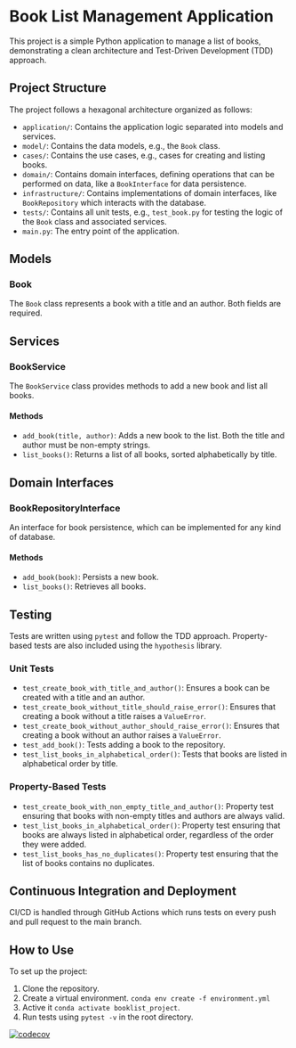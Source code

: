 # Book List Management Application

This project is a simple Python application to manage a list of books, demonstrating a clean architecture and Test-Driven Development (TDD) approach.

## Project Structure

The project follows a hexagonal architecture organized as follows:

  - `application/`: Contains the application logic separated into models and services.
  - `model/`: Contains the data models, e.g., the `Book` class.
  - `cases/`: Contains the use cases, e.g., cases for creating and listing books.
  - `domain/`: Contains domain interfaces, defining operations that can be performed on data, like a `BookInterface` for data persistence.
  - `infrastructure/`: Contains implementations of domain interfaces, like `BookRepository` which interacts with the database.
  - `tests/`: Contains all unit tests, e.g., `test_book.py` for testing the logic of the `Book` class and associated services.
  - `main.py`: The entry point of the application.

## Models

### Book

The `Book` class represents a book with a title and an author. Both fields are required.

## Services

### BookService

The `BookService` class provides methods to add a new book and list all books.

#### Methods

- `add_book(title, author)`: Adds a new book to the list. Both the title and author must be non-empty strings.
- `list_books()`: Returns a list of all books, sorted alphabetically by title.

## Domain Interfaces

### BookRepositoryInterface

An interface for book persistence, which can be implemented for any kind of database.

#### Methods

- `add_book(book)`: Persists a new book.
- `list_books()`: Retrieves all books.

## Testing

Tests are written using `pytest` and follow the TDD approach. Property-based tests are also included using the `hypothesis` library.

### Unit Tests

- `test_create_book_with_title_and_author()`: Ensures a book can be created with a title and an author.
- `test_create_book_without_title_should_raise_error()`: Ensures that creating a book without a title raises a `ValueError`.
- `test_create_book_without_author_should_raise_error()`: Ensures that creating a book without an author raises a `ValueError`.
- `test_add_book()`: Tests adding a book to the repository.
- `test_list_books_in_alphabetical_order()`: Tests that books are listed in alphabetical order by title.

### Property-Based Tests

- `test_create_book_with_non_empty_title_and_author()`: Property test ensuring that books with non-empty titles and authors are always valid.
- `test_list_books_in_alphabetical_order()`: Property test ensuring that books are always listed in alphabetical order, regardless of the order they were added.
- `test_list_books_has_no_duplicates()`: Property test ensuring that the list of books contains no duplicates.

## Continuous Integration and Deployment

CI/CD is handled through GitHub Actions which runs tests on every push and pull request to the main branch.

## How to Use

To set up the project:

1. Clone the repository.
2. Create a virtual environment. `conda env create -f environment.yml`
3. Active it `conda activate booklist_project`.
4. Run tests using `pytest -v` in the root directory.




[![codecov](https://codecov.io/gh/Jonathan2433/Book_Store/branch/master/graph/badge.svg?token=1087475e-4ba4-48a4-8d26-51cdf36f979a)](https://codecov.io/gh/Jonathan2433/Book_Store)
